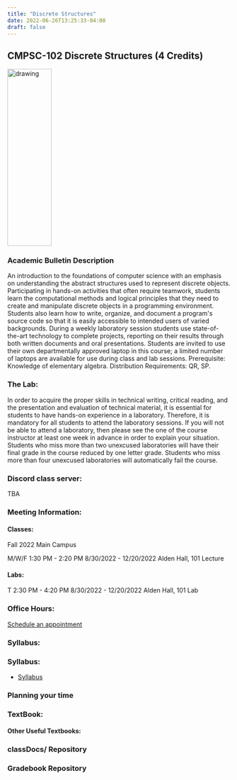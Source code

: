 ```yaml
---
title: "Discrete Structures"
date: 2022-06-26T13:25:33-04:00
draft: false
---
```

## CMPSC-102 Discrete Structures (4 Credits)


<img src="/images/discretestructures/discrete2.png" alt="drawing" width="100" height="400"/>



### Academic Bulletin Description
An introduction to the foundations of computer science with an emphasis on understanding the abstract structures used to represent discrete objects. Participating in hands-on activities that often require teamwork, students learn the computational methods and logical principles that they need to create and manipulate discrete objects in a programming environment. Students also learn how to write, organize, and document a program's source code so that it is easily accessible to intended users of varied backgrounds. During a weekly laboratory session students use state-of-the-art technology to complete projects, reporting on their results through both written documents and oral presentations. Students are invited to use their own departmentally approved laptop in this course; a limited number of laptops are available for use during class and lab sessions. Prerequisite: Knowledge of elementary algebra. Distribution Requirements: QR, SP.

### The Lab:
In order to acquire the proper skills in technical writing, critical reading, and the presentation and evaluation of technical material, it is essential for students to have hands-on experience in a laboratory. Therefore, it is mandatory for all students to attend the laboratory sessions. If you will not be able to attend a laboratory, then please see the one of the course instructor at least one week in advance in order to explain your situation. Students who miss more than two unexcused laboratories will have their final grade in the course reduced by one letter grade. Students who miss more than four unexcused laboratories will automatically fail the course.

### Discord class server:
TBA

### Meeting Information:
#### Classes:
Fall 2022
Main Campus

M/W/F 1:30 PM - 2:20 PM
8/30/2022 - 12/20/2022
Alden Hall, 101 Lecture

#### Labs:


T 2:30 PM - 4:20 PM
8/30/2022 - 12/20/2022
Alden Hall, 101 Lab


### Office Hours:
[Schedule an appointment](/about/)

### Syllabus:
### Syllabus:
+ [Syllabus](/images/discretestructures/syllabus/syllabus_cs102.pdf)

### Planning your time
### TextBook:
#### Other Useful Textbooks:
### classDocs/ Repository
### Gradebook Repository
